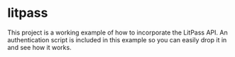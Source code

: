 # litpass
This project is a working example of how to incorporate the LitPass API. An authentication script is included in this example so you can easily drop it in and see how it works.

